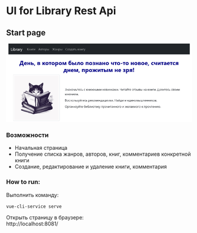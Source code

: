 # UI for Library Rest Api

## Start page
<img src="doc/img.png">

### Возможности
* Начальная страница 
* Получение списка жанров, авторов, книг, комментариев конкретной книги
* Создание, редактирование и удаление книги, комментария

### How to run:

Выполнить команду:
```shell
vue-cli-service serve
```

Открыть страницу в браузере:  
http://localhost:8081/